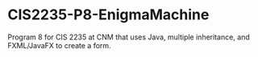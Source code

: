 # CIS2235-P8-EnigmaMachine
 Program 8 for CIS 2235 at CNM that uses Java, multiple inheritance, and FXML/JavaFX to create a form.
